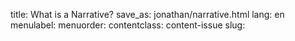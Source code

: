 title: What is a Narrative?
save_as: jonathan/narrative.html
lang: en
menulabel:
menuorder:
contentclass: content-issue
slug:

